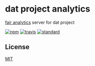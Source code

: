 # dat project analytics

[fair analytics](https://github.com/vesparny/fair-analytics) server for dat project

[![npm][npm-image]][npm-url]
[![travis][travis-image]][travis-url]
[![standard][standard-image]][standard-url]

[npm-image]: https://img.shields.io/npm/v/analytics.datproject.org.svg?style=flat-square
[npm-url]: https://www.npmjs.com/package/analytics.datproject.org
[travis-image]: https://img.shields.io/travis/joehand/analytics.datproject.org.svg?style=flat-square
[travis-url]: https://travis-ci.org/joehand/analytics.datproject.org
[standard-image]: https://img.shields.io/badge/code%20style-standard-brightgreen.svg?style=flat-square
[standard-url]: http://npm.im/standard

## License

[MIT](LICENSE.md)
